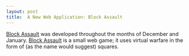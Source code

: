 ```yaml
---
layout: post
title:  A New Web Application: Block Assault
---
```

[Block Assault](https://blockassault.github.io) was developed throughout the months of December and January. [Block Assault](https://blockassault.github.io) is a small web game; it uses virtual warfare in the form of (as the name would suggest) squares.
